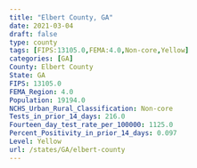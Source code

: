 ```yaml
---
title: "Elbert County, GA"
date: 2021-03-04
draft: false
type: county
tags: [FIPS:13105.0,FEMA:4.0,Non-core,Yellow]
categories: [GA]
County: Elbert County
State: GA
FIPS: 13105.0
FEMA_Region: 4.0
Population: 19194.0
NCHS_Urban_Rural_Classification: Non-core
Tests_in_prior_14_days: 216.0
Fourteen_day_test_rate_per_100000: 1125.0
Percent_Positivity_in_prior_14_days: 0.097
Level: Yellow
url: /states/GA/elbert-county
---
```




